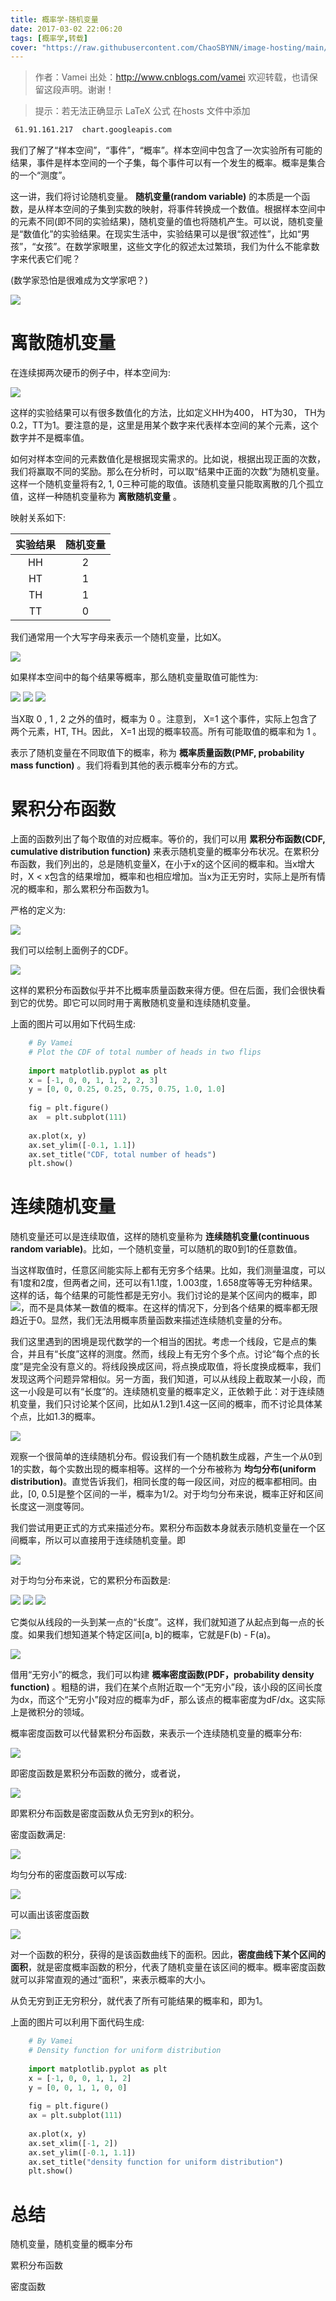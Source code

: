 ```yaml
---
title: 概率学-随机变量
date: 2017-03-02 22:06:20
tags: [概率学,转载]
cover: "https://raw.githubusercontent.com/ChaoSBYNN/image-hosting/main/program/statistics.jpg"
---
```


 >作者：Vamei 出处：http://www.cnblogs.com/vamei 欢迎转载，也请保留这段声明。谢谢！

> 提示：若无法正确显示 LaTeX 公式
> 在hosts 文件中添加

```bash
 61.91.161.217	chart.googleapis.com
```

我们了解了“样本空间”，“事件”，“概率”。样本空间中包含了一次实验所有可能的结果，事件是样本空间的一个子集，每个事件可以有一个发生的概率。概率是集合的一个“测度”。

这一讲，我们将讨论随机变量。	**随机变量(random variable)**	的本质是一个函数，是从样本空间的子集到实数的映射，将事件转换成一个数值。根据样本空间中的元素不同(即不同的实验结果)，随机变量的值也将随机产生。可以说，随机变量是“数值化”的实验结果。在现实生活中，实验结果可以是很“叙述性”，比如“男孩”，“女孩”。在数学家眼里，这些文字化的叙述太过繁琐，我们为什么不能拿数字来代表它们呢？

(数学家恐怕是很难成为文学家吧？)

 ![](https://raw.githubusercontent.com/ChaoSBYNN/image-hosting/main/program/2017/2017_03_01_1.jpg)

# 离散随机变量

在连续掷两次硬币的例子中，样本空间为:

<img src="http://chart.googleapis.com/chart?cht=tx&chl= \Omega = \{ HH, HT, TH, TT \}" style="border:none;">


这样的实验结果可以有很多数值化的方法，比如定义HH为400， HT为30， TH为0.2，TT为1。要注意的是，这里是用某个数字来代表样本空间的某个元素，这个数字并不是概率值。

如何对样本空间的元素数值化是根据现实需求的。比如说，根据出现正面的次数，我们将赢取不同的奖励。那么在分析时，可以取“结果中正面的次数”为随机变量。这样一个随机变量将有2, 1, 0三种可能的取值。该随机变量只能取离散的几个孤立值，这样一种随机变量称为	**离散随机变量**	。

映射关系如下:

|实验结果|随机变量|
|:---:|:---:|
|HH|2|
|HT|	1|
|TH|	1|
|TT|0|
 

我们通常用一个大写字母来表示一个随机变量，比如X。

 ![](https://raw.githubusercontent.com/ChaoSBYNN/image-hosting/main/program/2017/2017_03_01_2.png)

如果样本空间中的每个结果等概率，那么随机变量取值可能性为:

<img src="http://chart.googleapis.com/chart?cht=tx&chl= P(X=2) = 0.25" style="border:none;">
<img src="http://chart.googleapis.com/chart?cht=tx&chl= P(X=1) = 0.5" style="border:none;">
<img src="http://chart.googleapis.com/chart?cht=tx&chl= P(X=0) = 0.25" style="border:none;">

当X取 0 , 1 , 2 之外的值时，概率为 0 。注意到， X=1 这个事件，实际上包含了两个元素，HT, TH。因此， X=1 出现的概率较高。所有可能取值的概率和为 1 。

表示了随机变量在不同取值下的概率，称为	**概率质量函数(PMF, probability mass function)**	。我们将看到其他的表示概率分布的方式。

 

# 累积分布函数

上面的函数列出了每个取值的对应概率。等价的，我们可以用	**累积分布函数(CDF, cumulative distribution function)**	来表示随机变量的概率分布状况。在累积分布函数，我们列出的，总是随机变量X，在小于x的这个区间的概率和。当x增大时，X < x包含的结果增加，概率和也相应增加。当x为正无穷时，实际上是所有情况的概率和，那么累积分布函数为1。

严格的定义为:

<img src="http://chart.googleapis.com/chart?cht=tx&chl= F(x) = P(X \le x), -\infty < x < \infty" style="border:none;">

我们可以绘制上面例子的CDF。

 ![](https://raw.githubusercontent.com/ChaoSBYNN/image-hosting/main/program/2017/2017_03_01_3.png)

这样的累积分布函数似乎并不比概率质量函数来得方便。但在后面，我们会很快看到它的优势。即它可以同时用于离散随机变量和连续随机变量。

 

上面的图片可以用如下代码生成:

```python
	# By Vamei
	# Plot the CDF of total number of heads in two flips
	
	import matplotlib.pyplot as plt
	x = [-1, 0, 0, 1, 1, 2, 2, 3]
	y = [0, 0, 0.25, 0.25, 0.75, 0.75, 1.0, 1.0]
	
	fig = plt.figure()
	ax  = plt.subplot(111)
	
	ax.plot(x, y)
	ax.set_ylim([-0.1, 1.1])
	ax.set_title("CDF, total number of heads")
	plt.show()
```
 
# 连续随机变量

随机变量还可以是连续取值，这样的随机变量称为	**连续随机变量(continuous random variable)**。比如，一个随机变量，可以随机的取0到1的任意数值。

当这样取值时，任意区间能实际上都有无穷多个结果。比如，我们测量温度，可以有1度和2度，但两者之间，还可以有1.1度，1.003度，1.658度等等无穷种结果。这样的话，每个结果的可能性都是无穷小。我们讨论的是某个区间内的概率，即<img src="http://chart.googleapis.com/chart?cht=tx&chl= P(a<X<b)" style="border:none;">，而不是具体某一数值的概率。在这样的情况下，分到各个结果的概率都无限趋近于0。显然，我们无法用概率质量函数来描述连续随机变量的分布。

我们这里遇到的困境是现代数学的一个相当的困扰。考虑一个线段，它是点的集合，并且有“长度”这样的测度。然而，线段上有无穷个多个点。讨论“每个点的长度”是完全没有意义的。将线段换成区间，将点换成取值，将长度换成概率，我们发现这两个问题异常相似。另一方面，我们知道，可以从线段上截取某一小段，而这一小段是可以有“长度”的。连续随机变量的概率定义，正依赖于此：对于连续随机变量，我们只讨论某个区间，比如从1.2到1.4这一区间的概率，而不讨论具体某个点，比如1.3的概率。 

 ![](https://raw.githubusercontent.com/ChaoSBYNN/image-hosting/main/program/2017/2017_03_01_4.jpg)

 观察一个很简单的连续随机分布。假设我们有一个随机数生成器，产生一个从0到1的实数，每个实数出现的概率相等。这样的一个分布被称为	**均匀分布(uniform distribution)**。直觉告诉我们，相同长度的每一段区间，对应的概率都相同。由此，[0, 0.5]是整个区间的一半，概率为1/2。对于均匀分布来说，概率正好和区间长度这一测度等同。

我们尝试用更正式的方式来描述分布。累积分布函数本身就表示随机变量在一个区间概率，所以可以直接用于连续随机变量。即

<img src="http://chart.googleapis.com/chart?cht=tx&chl= F(x) = P(X \le x), - \infty < x < \infty" style="border:none;">

对于均匀分布来说，它的累积分布函数是:

<img src="http://chart.googleapis.com/chart?cht=tx&chl= F(x) = F(x) = 0, x < 0" style="border:none;">
<img src="http://chart.googleapis.com/chart?cht=tx&chl= F(x) = F(x) = x, 0 \le x \le 1" style="border:none;">
<img src="http://chart.googleapis.com/chart?cht=tx&chl= F(x) = F(x) = 1, x > 1" style="border:none;">

它类似从线段的一头到某一点的“长度”。这样，我们就知道了从起点到每一点的长度。如果我们想知道某个特定区间[a, b]的概率，它就是F(b) - F(a)。

 ![](https://raw.githubusercontent.com/ChaoSBYNN/image-hosting/main/program/2017/2017_03_01_5.png)

借用“无穷小”的概念，我们可以构建	**概率密度函数(PDF，probability density function)**	。粗糙的讲，我们在某个点附近取一个“无穷小”段，该小段的区间长度为dx，而这个“无穷小”段对应的概率为dF，那么该点的概率密度为dF/dx。这实际上是微积分的领域。

概率密度函数可以代替累积分布函数，来表示一个连续随机变量的概率分布:

<img src="http://chart.googleapis.com/chart?cht=tx&chl= f(x) = \frac{dF(x)}{dx}" style="border:none;">

即密度函数是累积分布函数的微分，或者说，

<img src="http://chart.googleapis.com/chart?cht=tx&chl= F(x) = \int_{-\infty}^x f(u)du" style="border:none;">

即累积分布函数是密度函数从负无穷到x的积分。

密度函数满足:
 
<img src="http://chart.googleapis.com/chart?cht=tx&chl= \int_{-\infty}^{+\infty} f(u)du = 1" style="border:none;">

均匀分布的密度函数可以写成:

<img src="http://chart.googleapis.com/chart?cht=tx&chl= f(x) = \left\{ \begin{array}{l} 1, 0 \leq x \leq 1 \\ 0, x<0 \, or \, x>1 \end{array}\right." style="border:none;">

可以画出该密度函数

 ![](https://raw.githubusercontent.com/ChaoSBYNN/image-hosting/main/program/2017/2017_03_01_6.png)

对一个函数的积分，获得的是该函数曲线下的面积。因此，**密度曲线下某个区间的面积**，就是密度概率函数的积分，代表了随机变量在该区间的概率。概率密度函数就可以非常直观的通过“面积”，来表示概率的大小。

从负无穷到正无穷积分，就代表了所有可能结果的概率和，即为1。

上面的图片可以利用下面代码生成:

```python
	# By Vamei
	# Density function for uniform distribution
	
	import matplotlib.pyplot as plt
	x = [-1, 0, 0, 1, 1, 2]
	y = [0, 0, 1, 1, 0, 0]
	
	fig = plt.figure()
	ax = plt.subplot(111)
	
	ax.plot(x, y)
	ax.set_xlim([-1, 2])
	ax.set_ylim([-0.1, 1.1])
	ax.set_title("density function for uniform distribution")
	plt.show()
```

# 总结

随机变量，随机变量的概率分布

累积分布函数

密度函数